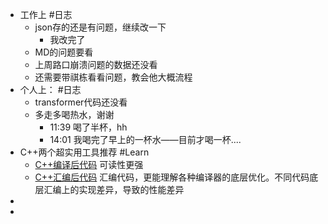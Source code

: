 - 工作上 #日志
	- json存的还是有问题，继续改一下
		- 我改完了
	- MD的问题要看
	- 上周路口崩溃问题的数据还没看
	- 还需要带祺栋看看问题，教会他大概流程
- 个人上： #日志
	- transformer代码还没看
	- 多走多喝热水，谢谢
		- 11:39 喝了半杯，hh
		- 14:01 我喝完了早上的一杯水——目前才喝一杯....
- C++两个超实用工具推荐 #Learn
	- [C++编译后代码](https://cppinsights.io/) 可读性更强
	- [C++汇编后代码](https://godbolt.org/) 汇编代码，更能理解各种编译器的底层优化。不同代码底层汇编上的实现差异，导致的性能差异
-
-